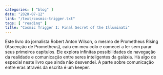 ```yaml
---
categories: [ "blog" ]
date: "2020-07-12"
link: "/text/cosmic-trigger.txt"
tags: [ "reading" ]
title: "Cosmic Trigger I: Final Secret of the Illuminati"
---
```

Este livro do jornalista Robert Anton Wilson, o mesmo de Prometheus Rising (Ascenção de Prometheus), caiu em meu colo e comecei a ler sem parar seus primeiros capítulos. Ele explora infinitas possibilidades de navegação da realidade e comunicação entre seres inteligentes da galáxia. Há algo de especial neste livro que ainda não desvendei. A parte sobre comunicação entre eras através da escrita é um keeper.
